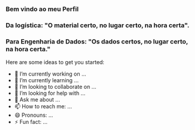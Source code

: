 
### Bem vindo ao meu Perfil 
### Da logística: "O material certo, no lugar certo, na hora certa". 
### Para  Engenharia de Dados: "Os dados certos, no lugar certo, na hora certa."

Here are some ideas to get you started:

- 🔭 I’m currently working on ...
- 🌱 I’m currently learning ...
- 👯 I’m looking to collaborate on ...
- 🤔 I’m looking for help with ...
- 💬 Ask me about ...
- 📫 How to reach me: ...
- 😄 Pronouns: ...
- ⚡ Fun fact: ...

